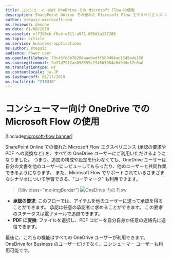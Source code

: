 ```yaml
---
title: コンシューマー向け OneDrive での Microsoft Flow の使用
description: SharePoint Online での優れた Microsoft Flow エクスペリエンス (承認の要求や PDF への変換など) を、すべての OneDrive ユーザーにご利用いただけるようになりました。
author: stepsic-microsoft-com
ms.reviewer: deonhe
ms.date: 01/08/2019
ms.assetid: ef7358cb-f6c4-e811-a971-000d3a137208
ms.topic: article
ms.service: business-applications
ms.author: stepsic
audience: Power user
ms.openlocfilehash: 79c43fd8b78206aaebadff560d84ac1845ade250
ms.sourcegitcommit: 9a31d79f2ae098559c294503984e0d9ddc37c0ad
ms.translationtype: HT
ms.contentlocale: ja-JP
ms.lasthandoff: 01/17/2019
ms.locfileid: "210310"
---
```

# <a name="use-microsoft-flow-in-onedrive-for-consumers"></a>コンシューマー向け OneDrive での Microsoft Flow の使用


[!include[microsoft-flow banner](../includes/microsoft-flow.md)]

SharePoint Online での優れた Microsoft Flow エクスペリエンス (承認の要求や PDF への変換など) を、すべての OneDrive ユーザーにご利用いただけるようになりました。 つまり、追加の構成や設定を行わなくても、OneDrive ユーザーは自分の文書を他のユーザーにレビューしてもらったり、他のユーザーと共同作業できるようになります。 また、Microsoft Flow でサポートされているさまざまなシナリオについて学習できる、"コーチマーク" も利用できます。

> [!div class="mx-imgBorder"]
> ![OneDrive 内の Flow](media/OneDriveConsumer-1.png "OneDrive 内の Flow")

- **承認の要求**: このフローでは、アイテムを他のユーザーに送って承認を得ることができます。 承認は任意の承認者に求めることができます。 この要求のステータスは電子メールで追跡できます。
- **PDF に変換**: ファイルを選択し、PDF コピーを自分自身か任意の連絡先に送信できます。

最後に、これらの機能はすべての OneDrive ユーザーが利用できます。OneDrive for Business のユーザーだけでなく、コンシューマー ユーザーも利用可能です。
